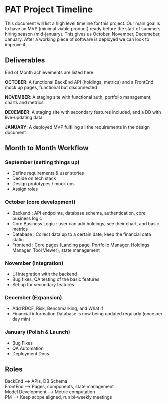 # PAT Project Timeline 
This document will list a high level timeline for this project. Our main goal is to have an MVP (minimal viable product) ready before the start of summers hiring season (mid-january). This gives us October, November, Decemeber, January. After a working piece of software is deployed we can look to improve it.  

## Deliverables
End of Month achievements are listed here  
  
**OCTOBER**: A functional BackEnd API (holdings, metrics) and a FrontEnd mock up pages, functional but disconnected 
   
**NOVEMBER**: A staging site with functional auth, portfolio management, charts and metrics  
  
**DECEMBER**: A staging site with secondary features included, and a DB with live-updating data  
  
**JANUARY**: A deployed MVP fulfiling all the requirements in the design document 


## Month to Month Workflow
### September  (setting things up)
- Define requirements & user stories  
- Decide on tech stack  
- Design prototypes / mock ups
- Assign roles

### October (core development)  
- Backend : API endpoints, database schema, authentication, core business logic  
- Core Business Logic : user can add holdings, see their chart, and basic metrics  
- Database : Collect data up to a certain date, keep the financial data static 
- Frontend : Core pages (Landing page, Portfolio Manager, Holdings Manager, Tool Viewer), state management  

### November (Integration)  
- UI integration with the backend  
- Bug fixes, QA testing of the basic features  
- Set up for secondary features  

### December (Expansion)
- Add RDCF, Risk, Benchmarking, and What if  
- Financial information Database is now being updated regularly (once per day min)  


### January (Polish & Launch)
- Bug Fixes  
- QA Automation  
- Deployment Docs  

## Roles  
BackEnd --> APIs, DB Schema  
FrontEnd --> Pages, components, state management  
Model Development  --> Metric computation  
PM --> Keep scope aligned, run bi-weekly meetings